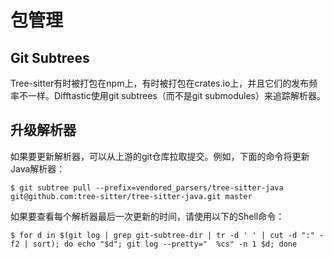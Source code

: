# 包管理

## Git Subtrees

Tree-sitter有时被打包在npm上，有时被打包在crates.io上，并且它们的发布频率不一样。Difftastic使用git subtrees（而不是git submodules）来追踪解析器。

## 升级解析器

如果要更新解析器，可以从上游的git仓库拉取提交。例如，下面的命令将更新Java解析器：

```
$ git subtree pull --prefix=vendored_parsers/tree-sitter-java git@github.com:tree-sitter/tree-sitter-java.git master
```

如果要查看每个解析器最后一次更新的时间，请使用以下的Shell命令：

```
$ for d in $(git log | grep git-subtree-dir | tr -d ' ' | cut -d ":" -f2 | sort); do echo "$d"; git log --pretty="  %cs" -n 1 $d; done
```
